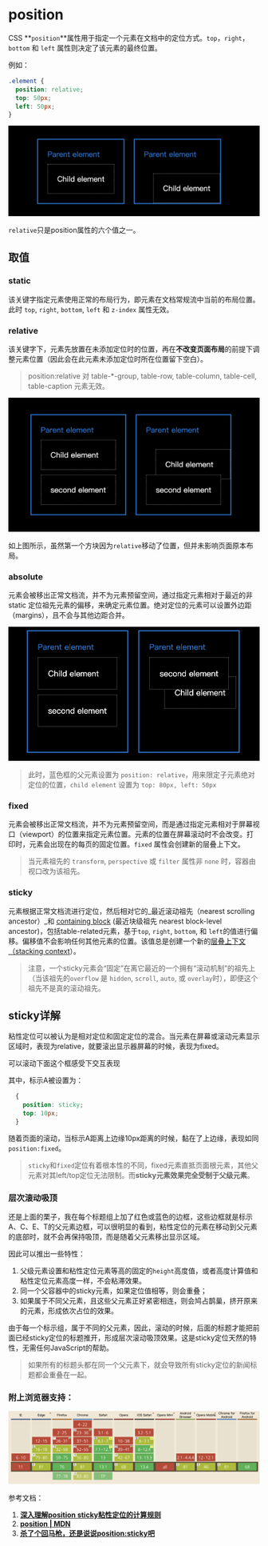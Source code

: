 # position

CSS **`position`**属性用于指定一个元素在文档中的定位方式。`top`，`right`，`bottom` 和 `left` 属性则决定了该元素的最终位置。

例如：

```css
.element {
  position: relative;
  top: 50px;
  left: 50px;
}
```

![](../.gitbook/assets/image%20%2810%29.png)

`relative`只是position属性的六个值之一。

## 取值

### static

该关键字指定元素使用正常的布局行为，即元素在文档常规流中当前的布局位置。此时 `top`, `right`, `bottom`, `left` 和 `z-index` 属性无效。

### relative

该关键字下，元素先放置在未添加定位时的位置，再在**不改变页面布局**的前提下调整元素位置（因此会在此元素未添加定位时所在位置留下空白）。

> position:relative 对 table-\*-group, table-row, table-column, table-cell, table-caption 元素无效。

![](../.gitbook/assets/image%20%287%29.png)

如上图所示，虽然第一个方块因为`relative`移动了位置，但并未影响页面原本布局。

### absolute

元素会被移出正常文档流，并不为元素预留空间，通过指定元素相对于最近的非 static 定位祖先元素的偏移，来确定元素位置。绝对定位的元素可以设置外边距（margins），且不会与其他边距合并。

![](../.gitbook/assets/image%20%289%29.png)

> 此时，蓝色框的父元素设置为 `position: relative`，用来限定子元素绝对定位的位置，`child element` 设置为 `top: 80px, left: 50px`

### fixed

元素会被移出正常文档流，并不为元素预留空间，而是通过指定元素相对于屏幕视口（viewport）的位置来指定元素位置。元素的位置在屏幕滚动时不会改变。打印时，元素会出现在的每页的固定位置。`fixed` 属性会创建新的层叠上下文。

> 当元素祖先的 `transform`, `perspective` 或 `filter` 属性非 `none` 时，容器由视口改为该祖先。

### sticky

元素根据正常文档流进行定位，然后相对它的_最近滚动祖先（nearest scrolling ancestor）_和 [containing block](https://developer.mozilla.org/en-US/docs/Web/CSS/Containing_Block) \(最近块级祖先 nearest block-level ancestor\)，包括table-related元素，基于`top`, `right`, `bottom`, 和 `left`的值进行偏移。偏移值不会影响任何其他元素的位置。该值总是创建一个新的[层叠上下文（stacking context](https://developer.mozilla.org/en/docs/Web/CSS/CSS_Positioning/Understanding_z_index/The_stacking_context)）。

> 注意，一个sticky元素会“固定”在离它最近的一个拥有“滚动机制”的祖先上（当该祖先的`overflow` 是 `hidden`, `scroll`, `auto`, 或 `overlay`时），即便这个祖先不是真的滚动祖先。

## sticky详解

粘性定位可以被认为是相对定位和固定定位的混合。当元素在屏幕或滚动元素显示区域时，表现为relative，就要滚出显示器屏幕的时候，表现为fixed。

可以滚动下面这个框感受下交互表现



其中，标示A被设置为：

```css
  {
    position: sticky;
    top: 10px;
  }
```

随着页面的滚动，当标示A距离上边缘10px距离的时候，黏在了上边缘，表现如同`position:fixed`。

> `sticky`和`fixed`定位有着根本性的不同，fixed元素直抵页面根元素，其他父元素对其left/top定位无法限制。而**sticky元素效果完全受制于父级元素**。

### 层次滚动吸顶

还是上面的栗子，我在每个标题组上加了红色或蓝色的边框，这些边框就是标示A、C、E、T的父元素边框，可以很明显的看到，粘性定位的元素在移动到父元素的底部时，就不会再保持吸顶，而是随着父元素移出显示区域。

因此可以推出一些特性：

1. 父级元素设置和粘性定位元素等高的固定的`height`高度值，或者高度计算值和粘性定位元素高度一样，不会粘滞效果。
2. 同一个父容器中的sticky元素，如果定位值相等，则会重叠；
3. 如果属于不同父元素，且这些父元素正好紧密相连，则会鸠占鹊巢，挤开原来的元素，形成依次占位的效果。

由于每一个标示组，属于不同的父元素，因此，滚动的时候，后面的标题才能把前面已经sticky定位的标题推开，形成层次滚动吸顶效果。这是sticky定位天然的特性，无需任何JavaScript的帮助。

> 如果所有的标题头都在同一个父元素下，就会导致所有sticky定位的新闻标题都会重叠在一起。



### 附上浏览器支持：

![](../.gitbook/assets/image%20%288%29.png)



参考文档：

1. [**深入理解position sticky粘性定位的计算规则**](https://www.zhangxinxu.com/wordpress/2020/03/position-sticky-rules/)
2. [**position \| MDN**](https://developer.mozilla.org/zh-CN/docs/Web/CSS/position)
3. [**杀了个回马枪，还是说说position:sticky吧**](https://www.zhangxinxu.com/wordpress/2018/12/css-position-sticky/)

